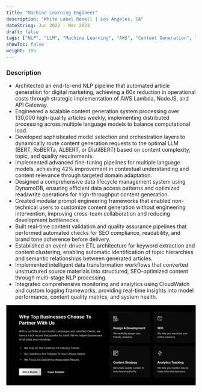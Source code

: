 ```yaml
---
title: "Machine Learning Engineer"
description: "White Label Resell | Los Angeles, CA"
dateString: Jun 2022 - Mar 2023
draft: false
tags: ["NLP", "LLM", "Machine Learning", "AWS", "Content Generation", "API Development", "Data Pipeline", "Microservices", "Lambda", "DynamoDB", "Fine-tuning"]
showToc: false
weight: 305
---
```


### Description

- Architected an end-to-end NLP pipeline that automated article generation for digital marketing, achieving a 60x reduction in operational costs through strategic implementation of AWS Lambda, NodeJS, and API Gateway.
- Engineered a scalable content generation system processing over 130,000 high-quality articles weekly, implementing distributed processing across multiple language models to balance computational load.
- Developed sophisticated model selection and orchestration layers to dynamically route content generation requests to the optimal LLM (BERT, RoBERTa, ALBERT, or DistilBERT) based on content complexity, topic, and quality requirements.
- Implemented advanced fine-tuning pipelines for multiple language models, achieving 42% improvement in contextual understanding and content relevance through targeted domain adaptation.
- Designed a comprehensive data lifecycle management system using DynamoDB, ensuring efficient data access patterns and optimized read/write operations for high-throughput content generation.
- Created modular prompt engineering frameworks that enabled non-technical users to customize content generation without engineering intervention, improving cross-team collaboration and reducing development bottlenecks.
- Built real-time content validation and quality assurance pipelines that performed automated checks for SEO compliance, readability, and brand tone adherence before delivery.
- Established an event-driven ETL architecture for keyword extraction and content clustering, enabling automatic identification of topic hierarchies and semantic relationships between generated articles.
- Implemented intelligent data transformation workflows that converted unstructured source materials into structured, SEO-optimized content through multi-stage NLP processing.
- Integrated comprehensive monitoring and analytics using CloudWatch and custom logging frameworks, providing real-time insights into model performance, content quality metrics, and system health.

![](/experience/white-label-resell/wlr_home.jpg#center)